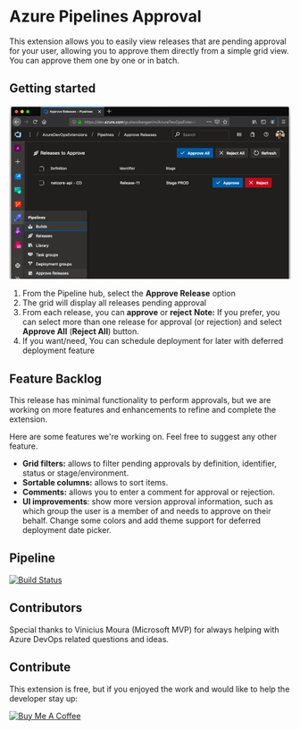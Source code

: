 # Azure Pipelines Approval

This extension allows you to easily view releases that are pending approval for your user, allowing you to approve them directly from a simple grid view. You can approve them one by one or in batch.


## Getting started

![Extension home screen](img/extension-home-screenshot.png)

1. From the Pipeline hub, select the **Approve Release** option
2. The grid will display all releases pending approval
3. From each release, you can **approve** or **reject**
   **Note:** If you prefer, you can select more than one release for approval (or rejection) and select **Approve All** (**Reject All**) button.
4. If you want/need, You can schedule deployment for later with deferred deployment feature

## Feature Backlog

This release has minimal functionality to perform approvals, but we are working on more features and enhancements to refine and complete the extension.

Here are some features we're working on. Feel free to suggest any other feature.

* **Grid filters:** allows to filter pending approvals by definition, identifier, status or stage/environment.
* **Sortable columns:** allows to sort items.
* **Comments:** allows you to enter a comment for approval or rejection.
* **UI improvements**: show more version approval information, such as which group the user is a member of and needs to approve on their behalf. Change some colors and add theme support for deferred deployment date picker.


## Pipeline

[![Build Status](https://dev.azure.com/gustavobergamim/AzureDevOpsExtensions/_apis/build/status/pipeline-approval/gustavobergamim.azdevops-pipeline-approval?branchName=master)](https://dev.azure.com/gustavobergamim/AzureDevOpsExtensions/_build/latest?definitionId=20&branchName=master)


## Contributors

Special thanks to Vinicius Moura (Microsoft MVP) for always helping with Azure DevOps related questions and ideas.


## Contribute

This extension is free, but if you enjoyed the work and would like to help the developer stay up:

<a href="https://www.buymeacoffee.com/uRKtsLn" target="_blank"><img src="https://bmc-cdn.nyc3.digitaloceanspaces.com/BMC-button-images/custom_images/black_img.png" alt="Buy Me A Coffee" style="height: auto !important;width: auto !important;" ></a>
